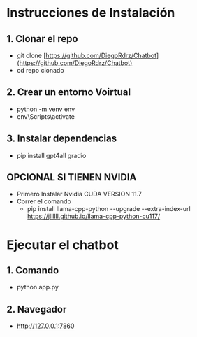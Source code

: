 # Instrucciones de Instalación

## 1. Clonar el repo
  - git clone [https://github.com/DiegoRdrz/Chatbot](https://github.com/DiegoRdrz/Chatbot)
  - cd repo clonado

## 2. Crear un entorno Voirtual 
  - python -m venv env
  - env\Scripts\activate

## 3. Instalar dependencias
  - pip install gpt4all gradio

## OPCIONAL SI TIENEN NVIDIA
  -  Primero Instalar Nvidia CUDA VERSION 11.7
  -  Correr el comando
      - pip install llama-cpp-python --upgrade --extra-index-url https://jllllll.github.io/llama-cpp-python-cu117/


# Ejecutar el chatbot

## 1. Comando
  - python app.py
## 2. Navegador
  - http://127.0.0.1:7860
